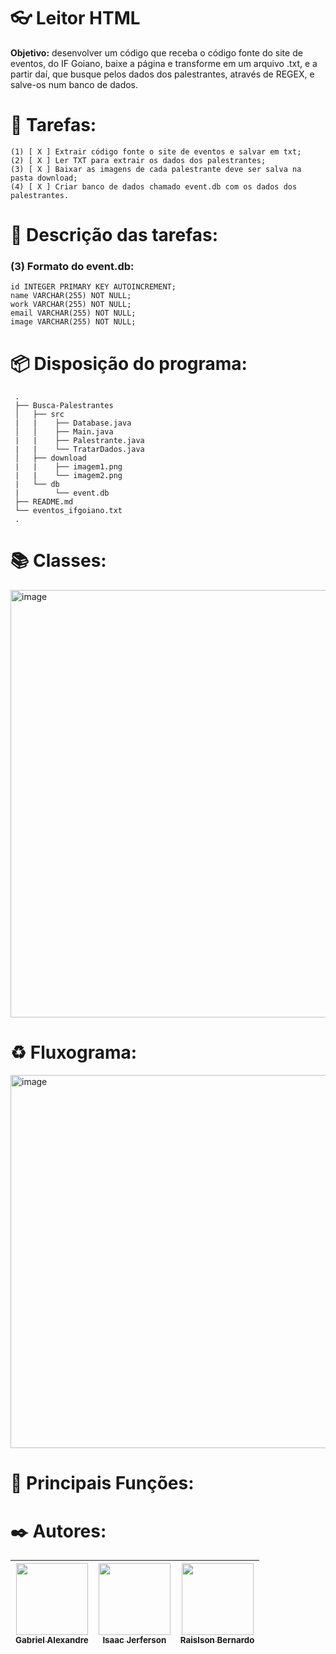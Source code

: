 # 👓 Leitor HTML
**Objetivo:** desenvolver um código que receba o código fonte do site de eventos, do IF Goiano, baixe a página e transforme em um arquivo .txt, e a partir daí, que busque pelos dados dos palestrantes, através de REGEX, e salve-os num banco de dados.



# 📜 Tarefas:
    (1) [ X ] Extrair código fonte o site de eventos e salvar em txt;
    (2) [ X ] Ler TXT para extrair os dados dos palestrantes;
    (3) [ X ] Baixar as imagens de cada palestrante deve ser salva na pasta download;
    (4) [ X ] Criar banco de dados chamado event.db com os dados dos palestrantes.

# 📘 Descrição das tarefas:
### (3) Formato do event.db:
    id INTEGER PRIMARY KEY AUTOINCREMENT;
    name VARCHAR(255) NOT NULL;
    work VARCHAR(255) NOT NULL;
    email VARCHAR(255) NOT NULL;
    image VARCHAR(255) NOT NULL;

# 📦 Disposição do programa:
     .
     ├── Busca-Palestrantes
     │   ├── src
     |   |    ├── Database.java
     │   │    ├── Main.java
     |   |    ├── Palestrante.java
     |   |    └── TratarDados.java
     │   ├── download
     |   |    ├── imagem1.png 
     |   |    └── imagem2.png
     |   └── db
     |        └── event.db    
     ├── README.md
     └── eventos_ifgoiano.txt
     .

# 📚 Classes:
<img width="1013" height="684" alt="image" src="https://github.com/user-attachments/assets/a86c55d5-9baa-4743-9ecf-9c4e50517da9" />

# ♻️ Fluxograma:
<img width="1193" height="597" alt="image" src="https://github.com/user-attachments/assets/f1521501-d687-4373-b31b-baf91fce2bed" />


# 🔧 Principais Funções:




# ✒️ Autores: 
| [<img src="https://avatars.githubusercontent.com/u/99749672?v=4" width=115><br><sub>Gabriel Alexandre</sub>](https://https://github.com/aieFaria) |  [<img src="https://lh3.googleusercontent.com/a-/ALV-UjUSbAUZs8fIDLpE2IxgftQvn59uYcg5JtGjnglwGdLloMGgyXM=s50-c-k-no" width=115><br><sub>Isaac Jerferson</sub>](https://github.com/guilhermeonrails) |  [<img src="https://avatars.githubusercontent.com/u/160502160?v=4" width=115><br><sub>Raislson Bernardo</sub>](https://github.com/alexfelipe) |
| :---: | :---: | :---: |


